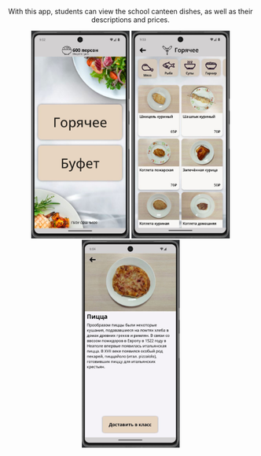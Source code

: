 <p align="center">
 With this app, students can view the school canteen dishes, as well as their descriptions and prices.
</p>

<p align="center">
 <img width="199.8px" src="main_activity.JPG" alt="qr"/>         
 <img width="200px" src="hot_activity.JPG" alt="qr"/>
 <img width="199px" src="info_activity.JPG" alt="qr"/>
</p>                                                          

